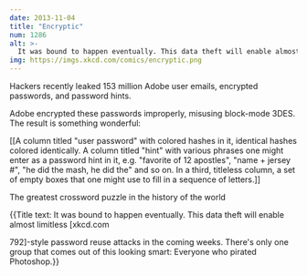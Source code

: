 ```yaml
---
date: 2013-11-04
title: "Encryptic"
num: 1286
alt: >-
  It was bound to happen eventually. This data theft will enable almost limitless [xkcd.com/792]-style password reuse attacks in the coming weeks. There's only one group that comes out of this looking smart: Everyone who pirated Photoshop.
img: https://imgs.xkcd.com/comics/encryptic.png
---
```

Hackers recently leaked 153 million Adobe user emails, encrypted passwords, and password hints.

Adobe encrypted these passwords improperly, misusing block-mode 3DES. The result is something wonderful:

[[A column titled "user password" with colored hashes in it, identical hashes colored identically. A column titled "hint" with various phrases one might enter as a password hint in it, e.g. "favorite of 12 apostles", "name + jersey #", "he did the mash, he did the" and so on. In a third, titleless column, a set of empty boxes that one might use to fill in a sequence of letters.]]

The greatest crossword puzzle in the history of the world

{{Title text: It was bound to happen eventually. This data theft will enable almost limitless [xkcd.com

792]-style password reuse attacks in the coming weeks. There's only one group that comes out of this looking smart: Everyone who pirated Photoshop.}}